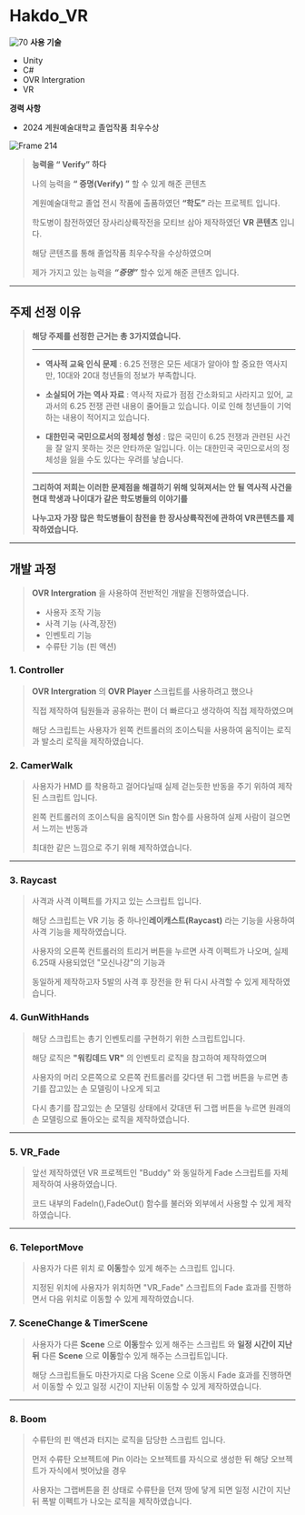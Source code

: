 # Hakdo_VR
![70](https://github.com/user-attachments/assets/963fd89c-c70b-4459-a6b0-4ddb3232320e)
**사용 기술**

- Unity
- C#
- OVR Intergration
- VR

**경력 사항**

- 2024 계원예술대학교 졸업작품 최우수상

![Frame 214](https://github.com/user-attachments/assets/a581705b-f41a-4d55-8fdb-ee893533a492)

> **능력을 “ Verify” 하다**
>
> 나의 능력을 **“ 증명(Verify) ”** 할 수 있게 해준 콘텐츠
> 
> 계원예술대학교 졸업 전시 작품에 출품하였던 **“학도”** 라는 프로젝트 입니다.
>
> 학도병이 참전하였던 장사리상륙작전을 모티브 삼아 제작하였던 **VR 콘텐츠** 입니다.
>
> 해당 콘텐츠를 통해 졸업작품 최우수작을 수상하였으며
>
> 제가 가지고 있는 능력을 ***“증명”***  할수 있게 해준 콘텐츠 입니다.


---

## 주제 선정 이유

> **해당 주제를 선정한 근거는 총 3가지였습니다.**
> 
> ---
> - **역사적 교육 인식 문제** : 6.25 전쟁은 모든 세대가 알아야 할 중요한 역사지만, 10대와 20대 청년들의 정보가 부족합니다.
> 
> - **소실되어 가는 역사 자료** : 역사적 자료가 점점 간소화되고 사라지고 있어, 교과서의 6.25 전쟁 관련 내용이 줄어들고 있습니다. 이로 인해 청년들이 기억하는 내용이 적어지고 있습니다.
> 
> - **대한민국 국민으로서의 정체성 형성** : 많은 국민이 6.25 전쟁과 관련된 사건을 잘 알지 못하는 것은 안타까운 일입니다. 이는 대한민국 국민으로서의 정체성을 잃을 수도 있다는 우려를 낳습니다.
> --- 
> **그리하여 저희는 이러한 문제점을 해결하기 위해 잊혀져서는 안 될 역사적 사건을 현대 학생과 나이대가 같은 학도병들의 이야기를**
>
> **나누고자 가장 많은 학도병들이 참전을 한 장사상륙작전에 관하여 VR콘텐츠를 제작하였습니다.**
---

## 개발 과정

> **OVR Intergration** 을 사용하여 전반적인 개발을 진행하였습니다.
> 
> - 사용자 조작 기능
> - 사격 기능 (사격,장전)
> - 인벤토리 기능 
> - 수류탄 기능 (핀 액션)


### 1. Controller

> **OVR Intergration** 의 **OVR Player** 스크립트를 사용하려고 했으나
>
> 직접 제작하여 팀원들과 공유하는 편이 더 빠르다고 생각하여 직접 제작하였으며
>
> 해당 스크립트는 사용자가 왼쪽 컨트롤러의 조이스틱을 사용하여 움직이는 로직과 발소리 로직을 제작하였습니다.


### 2. CamerWalk

> 사용자가 HMD 를 착용하고 걸어다닐때 실제 걷는듯한 반동을 주기 위하여 제작된 스크립트 입니다.
>
> 왼쪽 컨트롤러의 조이스틱을 움직이면 Sin 함수를 사용하여 실제 사람이 걸으면서 느끼는 반동과
>
> 최대한 같은 느낌으로 주기 위해 제작하였습니다.

---
### 3. Raycast

> 사격과 사격 이펙트를 가지고 있는 스크립트 입니다.
>
> 해당 스크립트는 VR 기능 중 하나인**레이캐스트(Raycast)** 라는 기능을 사용하여 사격 기능을 제작하였습니다.
>
> 사용자의 오른쪽 컨트롤러의 트리거 버튼을 누르면 사격 이펙트가 나오며, 실제 6.25때 사용되었던 "모신나강"의 기능과
>
> 동일하게 제작하고자 5발의 사격 후 장전을 한 뒤 다시 사격할 수 있게 제작하였습니다.

### 4. GunWithHands

> 해당 스크립트는 총기 인벤토리를 구현하기 위한 스크립트입니다.
>
> 해당 로직은 **"워킹데드 VR"** 의 인벤토리 로직을 참고하여 제작하였으며
>
> 사용자의 머리 오른쪽으로 오른쪽 컨트롤러를 갖다댄 뒤 그랩 버튼을 누르면 총기를 잡고있는 손 모델링이 나오게 되고
>
> 다시 총기를 잡고있는 손 모델링 상태에서 갖대댄 뒤 그랩 버튼을 누르면 원래의 손 모델링으로 돌아오는 로직을 제작하였습니다.
---
### 5. VR_Fade

> 앞선 제작하였던 VR 프로젝트인 "Buddy" 와 동일하게 Fade 스크립트를 자체 제작하여 사용하였습니다.
>
> 코드 내부의 FadeIn(),FadeOut() 함수를 불러와 외부에서 사용할 수 있게 제작하였습니다.

---
### 6. TeleportMove

> 사용자가 다른 위치 로 **이동**할수 있게 해주는 스크립트 입니다.
>
> 지정된 위치에 사용자가 위치하면 "VR_Fade" 스크립트의 Fade 효과를 진행하면서 다음 위치로 이동할 수 있게 제작하였습니다.


### 7.  SceneChange & TimerScene


> 사용자가 다른 **Scene** 으로 **이동**할수 있게 해주는 스크립트 와 **일정 시간이 지난뒤** 다른 **Scene** 으로 **이동**할수 있게 해주는 스크립트입니다.
>
> 해당 스크립트들도 마찬가지로 다음 Scene 으로 이동시 Fade 효과를 진행하면서 이동할 수 있고 일정 시간이 지난뒤 이동할 수 있게 제작하였습니다.

---

### 8. Boom

> 수류탄의 핀 액션과 터지는 로직을 담당한 스크립트 입니다.
>
> 먼저 수류탄 오브젝트에 Pin 이라는 오브젝트를 자식으로 생성한 뒤 해당 오브젝트가 자식에서 벗어났을 경우
>
> 사용자는 그랩버튼을 쥔 상태로 수류탄을 던져 땅에 닿게 되면 일정 시간이 지난뒤 폭발 이펙트가 나오는 로직을 제작하였습니다.

